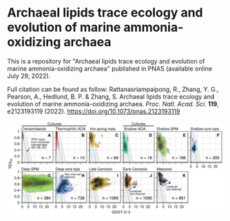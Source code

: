 # Archaeal lipids trace ecology and evolution of marine ammonia-oxidizing archaea
This is a repository for "Archaeal lipids trace ecology and evolution of marine ammonia-oxidizing archaea" published in PNAS (available online July 29, 2022).

Full citation can be found as follow:
Rattanasriampaipong, R., Zhang, Y. G., Pearson, A., Hedlund, B. P. & Zhang, S. Archaeal lipids trace ecology and evolution of marine ammonia-oxidizing archaea. <i>Proc. Natl. Acad. Sci.</i> <b>119</b>, e2123193119 (2022). https://doi.org/10.1073/pnas.2123193119


<img src="https://github.com/PaleoLipidRR/marine-AOA-GDGT-distribution/blob/main/figures/main-text/fig2_PNAS_GDGTdistributions_revised-01.png" width="800">
